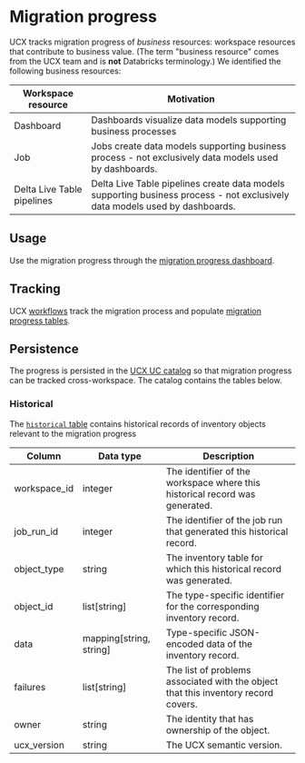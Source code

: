 # Migration progress

UCX tracks migration progress of _business_ resources: workspace resources that contribute to business value.
(The term "business resource" comes from the UCX team and is **not** Databricks terminology.) We identified the
following business resources:

| Workspace resource         | Motivation                                                                                                                  |
|----------------------------|-----------------------------------------------------------------------------------------------------------------------------|
| Dashboard                  | Dashboards visualize data models supporting business processes                                                              |
| Job                        | Jobs create data models supporting business process - not exclusively data models used by dashboards.                       |
| Delta Live Table pipelines | Delta Live Table pipelines create data models supporting business process - not exclusively data models used by dashboards. |

## Usage

Use the migration progress through the [migration progress dashboard](../README.md#dashboards).

## Tracking

UCX [workflows](../README.md#workflows) track the migration process and populate [migration progress tables](#persistence).

## Persistence

The progress is persisted in the [UCX UC catalog](../README.md#create-ucx-catalog-command) so that migration progress can be
tracked cross-workspace. The catalog contains the tables below.

### Historical

The [`historical` table](../src/databricks/labs/ucx/progress/install.py) contains historical records of inventory
objects relevant to the migration progress

| Column       | Data type               | Description                                                                        |
|--------------|-------------------------|------------------------------------------------------------------------------------|
| workspace_id | integer                 | The identifier of the workspace where this historical record was generated.        |
| job_run_id   | integer                 | The identifier of the job run that generated this historical record.               |
| object_type  | string                  | The inventory table for which this historical record was generated.                |
| object_id    | list[string]            | The type-specific identifier for the corresponding inventory record.               |
| data         | mapping[string, string] | Type-specific JSON-encoded data of the inventory record.                           |
| failures     | list[string]            | The list of problems associated with the object that this inventory record covers. |
| owner        | string                  | The identity that has ownership of the object.                                     |
| ucx_version  | string                  | The UCX semantic version.                                                          |
